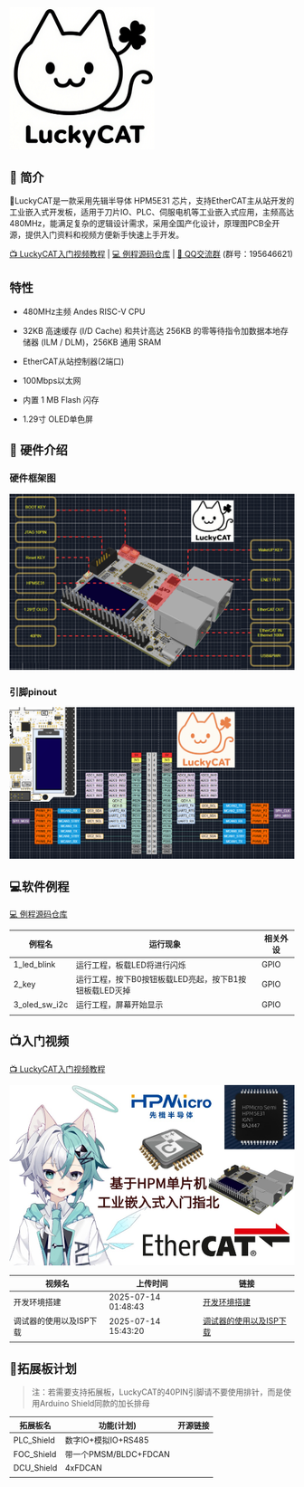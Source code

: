 <img title="Logo_black" src="pic/Logo_black.png" alt="loading-ag-242" style="zoom:25%;" data-align="center">

## 📒 简介

🌟LuckyCAT是一款采用先辑半导体 HPM5E31 芯片，支持EtherCAT主从站开发的工业嵌入式开发板，适用于刀片IO、PLC、伺服电机等工业嵌入式应用，主频高达480MHz，能满足复杂的逻辑设计需求，采用全国产化设计，原理图PCB全开源，提供入门资料和视频方便新手快速上手开发。

[📺 LuckyCAT入门视频教程](https://www.bilibili.com/video/BV1TauAzhEUK/?share_source=copy_web&vd_source=4ee7262585fd8c76ac279a555c7b3054) | [💻 例程源码仓库](https://github.com/coinlockerbaby/LuckyCAT_SoftWare) | [🐧 QQ交流群](https://qm.qq.com/q/nPpUbjPaXm) (群号：195646621)    

## 特性

* 480MHz主频 Andes RISC-V CPU

* 32KB 高速缓存 (I/D Cache) 和共计高达 256KB 的零等待指令加数据本地存储器 (ILM / DLM)，256KB 通用 SRAM

* EtherCAT从站控制器(2端口)

* 100Mbps以太网

* 内置 1 MB Flash 闪存

* 1.29寸 OLED单色屏

## 🔨 硬件介绍

### 硬件框架图

<img title="intro" src="pic/intro.png" alt="loading-ag-462" style="zoom:67%;" data-align="left">

### 引脚pinout

<img src="pic/pinout.png" title="pinout" alt="loading-ag-98" style="zoom:67%;">

## 💻软件例程

[💻 例程源码仓库](https://github.com/coinlockerbaby/LuckyCAT_SoftWare)

| 例程名           | 运行现象                             | 相关外设 |
| ------------- | -------------------------------- | ---- |
| 1_led_blink   | 运行工程，板载LED将进行闪烁                  | GPIO |
| 2_key         | 运行工程，按下B0按钮板载LED亮起，按下B1按钮板载LED灭掉 | GPIO |
| 3_oled_sw_i2c | 运行工程，屏幕开始显示                      | GPIO |
|               |                                  |      |

## 📺入门视频

[📺 LuckyCAT入门视频教程](https://www.bilibili.com/video/BV1TauAzhEUK/?share_source=copy_web&vd_source=4ee7262585fd8c76ac279a555c7b3054)

<img title="" src="pic/teachVedio.png" alt="loading-ag-705" style="zoom:67%;">

| 视频名           | 上传时间                | 链接                                                                                                                             |
| ------------- | ------------------- | ------------------------------------------------------------------------------------------------------------------------------ |
| 开发环境搭建        | 2025-07-14 01:48:43 | [开发环境搭建](https://www.bilibili.com/video/BV1TauAzhEUK/?share_source=copy_web&vd_source=4ee7262585fd8c76ac279a555c7b3054)        |
| 调试器的使用以及ISP下载 | 2025-07-14 15:43:20 | [调试器的使用以及ISP下载](https://www.bilibili.com/video/BV1WBuvz2ENZ/?share_source=copy_web&vd_source=4ee7262585fd8c76ac279a555c7b3054) |
|               |                     |                                                                                                                                |

## 📑拓展板计划

> 注：若需要支持拓展板，LuckyCAT的40PIN引脚请不要使用排针，而是使用Arduino Shield同款的加长排母

| 拓展板名       | 功能(计划)             | 开源链接 |
| ---------- | ------------------ | ---- |
| PLC_Shield | 数字IO+模拟IO+RS485    |      |
| FOC_Shield | 带一个PMSM/BLDC+FDCAN |      |
| DCU_Shield | 4xFDCAN            |      |
|            |                    |      |


